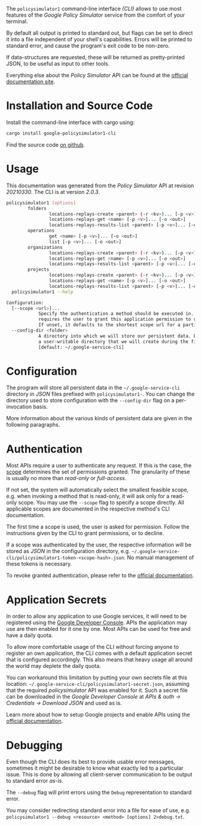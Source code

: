 <!---
DO NOT EDIT !
This file was generated automatically from 'src/mako/cli/README.md.mako'
DO NOT EDIT !
-->
The `policysimulator1` command-line interface *(CLI)* allows to use most features of the *Google Policy Simulator* service from the comfort of your terminal.

By default all output is printed to standard out, but flags can be set to direct it into a file independent of your shell's
capabilities. Errors will be printed to standard error, and cause the program's exit code to be non-zero.

If data-structures are requested, these will be returned as pretty-printed JSON, to be useful as input to other tools.

Everything else about the *Policy Simulator* API can be found at the
[official documentation site](https://cloud.google.com/iam/docs/simulating-access).

# Installation and Source Code

Install the command-line interface with cargo using:

```bash
cargo install google-policysimulator1-cli
```

Find the source code [on github](https://github.com/Byron/google-apis-rs/tree/main/gen/policysimulator1-cli).

# Usage

This documentation was generated from the *Policy Simulator* API at revision *20210330*. The CLI is at version *2.0.3*.

```bash
policysimulator1 [options]
        folders
                locations-replays-create <parent> (-r <kv>)... [-p <v>]... [-o <out>]
                locations-replays-get <name> [-p <v>]... [-o <out>]
                locations-replays-results-list <parent> [-p <v>]... [-o <out>]
        operations
                get <name> [-p <v>]... [-o <out>]
                list [-p <v>]... [-o <out>]
        organizations
                locations-replays-create <parent> (-r <kv>)... [-p <v>]... [-o <out>]
                locations-replays-get <name> [-p <v>]... [-o <out>]
                locations-replays-results-list <parent> [-p <v>]... [-o <out>]
        projects
                locations-replays-create <parent> (-r <kv>)... [-p <v>]... [-o <out>]
                locations-replays-get <name> [-p <v>]... [-o <out>]
                locations-replays-results-list <parent> [-p <v>]... [-o <out>]
  policysimulator1 --help

Configuration:
  [--scope <url>]...
            Specify the authentication a method should be executed in. Each scope
            requires the user to grant this application permission to use it.
            If unset, it defaults to the shortest scope url for a particular method.
  --config-dir <folder>
            A directory into which we will store our persistent data. Defaults to
            a user-writable directory that we will create during the first invocation.
            [default: ~/.google-service-cli]

```

# Configuration

The program will store all persistent data in the `~/.google-service-cli` directory in *JSON* files prefixed with `policysimulator1-`.  You can change the directory used to store configuration with the `--config-dir` flag on a per-invocation basis.

More information about the various kinds of persistent data are given in the following paragraphs.

# Authentication

Most APIs require a user to authenticate any request. If this is the case, the [scope][scopes] determines the 
set of permissions granted. The granularity of these is usually no more than *read-only* or *full-access*.

If not set, the system will automatically select the smallest feasible scope, e.g. when invoking a
method that is read-only, it will ask only for a read-only scope. 
You may use the `--scope` flag to specify a scope directly. 
All applicable scopes are documented in the respective method's CLI documentation.

The first time a scope is used, the user is asked for permission. Follow the instructions given 
by the CLI to grant permissions, or to decline.

If a scope was authenticated by the user, the respective information will be stored as *JSON* in the configuration
directory, e.g. `~/.google-service-cli/policysimulator1-token-<scope-hash>.json`. No manual management of these tokens
is necessary.

To revoke granted authentication, please refer to the [official documentation][revoke-access].

# Application Secrets

In order to allow any application to use Google services, it will need to be registered using the 
[Google Developer Console][google-dev-console]. APIs the application may use are then enabled for it
one by one. Most APIs can be used for free and have a daily quota.

To allow more comfortable usage of the CLI without forcing anyone to register an own application, the CLI
comes with a default application secret that is configured accordingly. This also means that heavy usage
all around the world may deplete the daily quota.

You can workaround this limitation by putting your own secrets file at this location: 
`~/.google-service-cli/policysimulator1-secret.json`, assuming that the required *policysimulator* API 
was enabled for it. Such a secret file can be downloaded in the *Google Developer Console* at 
*APIs & auth -> Credentials -> Download JSON* and used as is.

Learn more about how to setup Google projects and enable APIs using the [official documentation][google-project-new].


# Debugging

Even though the CLI does its best to provide usable error messages, sometimes it might be desirable to know
what exactly led to a particular issue. This is done by allowing all client-server communication to be 
output to standard error *as-is*.

The `--debug` flag will print errors using the `Debug` representation to standard error.

You may consider redirecting standard error into a file for ease of use, e.g. `policysimulator1 --debug <resource> <method> [options] 2>debug.txt`.


[scopes]: https://developers.google.com/+/api/oauth#scopes
[revoke-access]: http://webapps.stackexchange.com/a/30849
[google-dev-console]: https://console.developers.google.com/
[google-project-new]: https://developers.google.com/console/help/new/